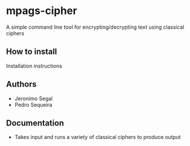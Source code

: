 # mpags-cipher
A simple command line tool for encrypting/decrypting text using classical ciphers

## How to install
Installation instructions

## Authors
- Jeronimo Segal
- Pedro Sequeira

## Documentation
- Takes input and runs a variety of classical ciphers to produce output
